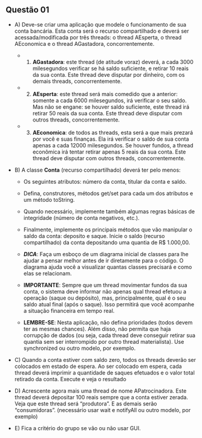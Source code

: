 ## Questão 01


- A) Deve-se criar uma aplicação que modele o funcionamento de sua conta bancária. Esta conta será
o recurso compartilhado e deverá ser acessada/modificada por três threads: o thread AEsperta, o thread
AEconomica e o thread AGastadora, concorrentemente.

    -  1. **AGastadora**: este thread (de atitude voraz) deverá, a cada 3000 milesegundos verificar se há
saldo suficiente, e retirar 10 reais da sua conta. Este thread deve disputar por dinheiro, com os
demais threads, concorrentemente.

    -  2. **AEsperta**: este thread será mais comedido que a anterior: somente a cada 6000
milesegundos, irá verificar o seu saldo. Mas não se engane: se houver saldo suficiente, este
thread irá retirar 50 reais da sua conta. Este thread deve disputar com outros threads,
concorrentemente.


    -  3. **AEconomica**: de todos as threads, esta será a que mais prezará por você e suas finanças.
Ela irá verificar o saldo de sua conta apenas a cada 12000 milesegundos. Se houver fundos, a
thread econômica irá tentar retirar apenas 5 reais da sua conta. Este thread deve disputar com
outros threads, concorrentemente.

- B) A classe **Conta** (recurso compartilhado) deverá ter pelo menos:

    - Os seguintes atributos: número da conta, titular da conta e saldo.

    - Defina, construtores, métodos get/set para cada um dos atributos e um método toString.

    - Quando necessário, implemente também algumas regras básicas de integridade (número de
conta negativos, etc.).

    - Finalmente, implemente os principais métodos que vão manipular o saldo da conta: deposito e
saque. Inicie o saldo (recurso compartilhado) da conta depositando uma quantia de R$ 1.000,00.

    - ***DICA***: Faça um esboço de um diagrama inicial de classes para lhe ajudar a pensar melhor antes de
ir diretamente para o código. O diagrama ajuda você a visualizar quantas classes precisará e como
elas se relacionam.

    - **IMPORTANTE**: Sempre que um thread movimentar fundos da sua conta, o sistema deve informar
não apenas qual thread efetuou a operação (saque ou depósito), mas, principalmente, qual é o seu
saldo atual final (após o saque). Isso permitirá que você acompanhe a situação financeira em tempo
real.

    - **LEMBRE-SE**: Nesta aplicação, não defina prioridades (todos devem ter as mesmas chances). Além
disso, não permita que haja corrupção de dados (ou seja, cada thread deve conseguir retirar sua
quantia sem ser interrompido por outro thread materialista). Use synchronized ou outro modelo, por
exemplo.

- C) Quando a conta estiver com saldo zero, todos os threads deverão ser colocados em estado de
espera. Ao ser colocado em espera, cada thread deverá imprimir a quantidade de saques efetuados e
o valor total retirado da conta. Execute e veja o resultado

- D) Acrescente agora mais uma thread de nome APatrocinadora. Este thread deverá depositar 100
reais sempre que a conta estiver zerada. Veja que este thread será “produtora”. E as demais serão
“consumidoras”. (necessário usar wait e notifyAll ou outro modelo, por exemplo)

- E) Fica a critério do grupo se vão ou não usar GUI.